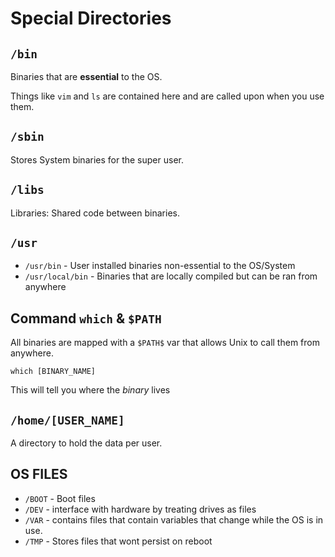 # Special Directories
## `/bin`
Binaries that are **essential** to the OS.

Things like `vim` and `ls` are contained here and are called upon when you use them.

## `/sbin`
Stores System binaries for the super user.

## `/libs`
Libraries: Shared code between binaries.

## `/usr`
-  `/usr/bin` - User installed binaries non-essential to the OS/System
-  `/usr/local/bin` - Binaries that are locally compiled but can be ran from anywhere

## Command `which` & `$PATH`
All binaries are mapped with a `$PATH$` var that allows Unix to call them from anywhere.

```unix
which [BINARY_NAME]
```
This will tell you where the *binary* lives
## `/home/[USER_NAME]`
A directory to hold the data per user.

## OS FILES
- `/BOOT` - Boot files
- `/DEV` - interface with hardware by treating drives as files
- `/VAR` - contains files that contain variables that change while the OS is in use. 
- `/TMP` - Stores files that wont persist on reboot